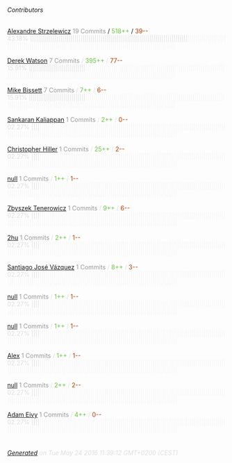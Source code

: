 ###### Contributors
[Alexandre Strzelewicz](https://github.com/Unitech)
<font color="#999">19 Commits</font> / <font color="#6cc644">518++</font> / <font color="#bd3c00"> 39--</font>
<font color="#dedede">43.18%&nbsp;<font color="#dedede">||||||||||||||||||||||||||||||||||||||||||||||||||||||||||||||||||||||||||||||</font><font color="#f4f4f4">||||||||||||||||||||||||||||||||||||||||||||||||||||||||||||||||||||||||||||||||||||||||||||||||||||||</font><br><br>
[Derek Watson](https://github.com/derek-watson)
<font color="#999">7 Commits</font> / <font color="#6cc644">395++</font> / <font color="#bd3c00"> 77--</font>
<font color="#dedede">15.91%&nbsp;<font color="#dedede">||||||||||||||||||||||||||||</font><font color="#f4f4f4">||||||||||||||||||||||||||||||||||||||||||||||||||||||||||||||||||||||||||||||||||||||||||||||||||||||||||||||||||||||||||||||||||||||||||||||||||||||||</font><br><br>
[Mike Bissett](https://github.com/paran01d)
<font color="#999">7 Commits</font> / <font color="#6cc644">7++</font> / <font color="#bd3c00"> 6--</font>
<font color="#dedede">15.91%&nbsp;<font color="#dedede">||||||||||||||||||||||||||||</font><font color="#f4f4f4">||||||||||||||||||||||||||||||||||||||||||||||||||||||||||||||||||||||||||||||||||||||||||||||||||||||||||||||||||||||||||||||||||||||||||||||||||||||||</font><br><br>
[Sankaran Kaliappan](https://github.com/hisankaran)
<font color="#999">1 Commits</font> / <font color="#6cc644">2++</font> / <font color="#bd3c00"> 0--</font>
<font color="#dedede">02.27%&nbsp;<font color="#dedede">||||</font><font color="#f4f4f4">||||||||||||||||||||||||||||||||||||||||||||||||||||||||||||||||||||||||||||||||||||||||||||||||||||||||||||||||||||||||||||||||||||||||||||||||||||||||||||||||||||||||||||||||</font><br><br>
[Christopher Hiller](https://github.com/boneskull)
<font color="#999">1 Commits</font> / <font color="#6cc644">25++</font> / <font color="#bd3c00"> 2--</font>
<font color="#dedede">02.27%&nbsp;<font color="#dedede">||||</font><font color="#f4f4f4">||||||||||||||||||||||||||||||||||||||||||||||||||||||||||||||||||||||||||||||||||||||||||||||||||||||||||||||||||||||||||||||||||||||||||||||||||||||||||||||||||||||||||||||||</font><br><br>
[null](https://github.com/cybertk)
<font color="#999">1 Commits</font> / <font color="#6cc644">1++</font> / <font color="#bd3c00"> 1--</font>
<font color="#dedede">02.27%&nbsp;<font color="#dedede">||||</font><font color="#f4f4f4">||||||||||||||||||||||||||||||||||||||||||||||||||||||||||||||||||||||||||||||||||||||||||||||||||||||||||||||||||||||||||||||||||||||||||||||||||||||||||||||||||||||||||||||||</font><br><br>
[Zbyszek Tenerowicz](https://github.com/naugtur)
<font color="#999">1 Commits</font> / <font color="#6cc644">9++</font> / <font color="#bd3c00"> 6--</font>
<font color="#dedede">02.27%&nbsp;<font color="#dedede">||||</font><font color="#f4f4f4">||||||||||||||||||||||||||||||||||||||||||||||||||||||||||||||||||||||||||||||||||||||||||||||||||||||||||||||||||||||||||||||||||||||||||||||||||||||||||||||||||||||||||||||||</font><br><br>
[2hu](https://github.com/zhulongzheng)
<font color="#999">1 Commits</font> / <font color="#6cc644">2++</font> / <font color="#bd3c00"> 1--</font>
<font color="#dedede">02.27%&nbsp;<font color="#dedede">||||</font><font color="#f4f4f4">||||||||||||||||||||||||||||||||||||||||||||||||||||||||||||||||||||||||||||||||||||||||||||||||||||||||||||||||||||||||||||||||||||||||||||||||||||||||||||||||||||||||||||||||</font><br><br>
[Santiago José Vázquez](https://github.com/santiagovazquez)
<font color="#999">1 Commits</font> / <font color="#6cc644">8++</font> / <font color="#bd3c00"> 3--</font>
<font color="#dedede">02.27%&nbsp;<font color="#dedede">||||</font><font color="#f4f4f4">||||||||||||||||||||||||||||||||||||||||||||||||||||||||||||||||||||||||||||||||||||||||||||||||||||||||||||||||||||||||||||||||||||||||||||||||||||||||||||||||||||||||||||||||</font><br><br>
[null](https://github.com/drmikecrowe)
<font color="#999">1 Commits</font> / <font color="#6cc644">1++</font> / <font color="#bd3c00"> 1--</font>
<font color="#dedede">02.27%&nbsp;<font color="#dedede">||||</font><font color="#f4f4f4">||||||||||||||||||||||||||||||||||||||||||||||||||||||||||||||||||||||||||||||||||||||||||||||||||||||||||||||||||||||||||||||||||||||||||||||||||||||||||||||||||||||||||||||||</font><br><br>
[null](https://github.com/maggie-5miles)
<font color="#999">1 Commits</font> / <font color="#6cc644">1++</font> / <font color="#bd3c00"> 1--</font>
<font color="#dedede">02.27%&nbsp;<font color="#dedede">||||</font><font color="#f4f4f4">||||||||||||||||||||||||||||||||||||||||||||||||||||||||||||||||||||||||||||||||||||||||||||||||||||||||||||||||||||||||||||||||||||||||||||||||||||||||||||||||||||||||||||||||</font><br><br>
[Alex](https://github.com/whitecolor)
<font color="#999">1 Commits</font> / <font color="#6cc644">1++</font> / <font color="#bd3c00"> 1--</font>
<font color="#dedede">02.27%&nbsp;<font color="#dedede">||||</font><font color="#f4f4f4">||||||||||||||||||||||||||||||||||||||||||||||||||||||||||||||||||||||||||||||||||||||||||||||||||||||||||||||||||||||||||||||||||||||||||||||||||||||||||||||||||||||||||||||||</font><br><br>
[null](https://github.com/vadimzak)
<font color="#999">1 Commits</font> / <font color="#6cc644">2++</font> / <font color="#bd3c00"> 2--</font>
<font color="#dedede">02.27%&nbsp;<font color="#dedede">||||</font><font color="#f4f4f4">||||||||||||||||||||||||||||||||||||||||||||||||||||||||||||||||||||||||||||||||||||||||||||||||||||||||||||||||||||||||||||||||||||||||||||||||||||||||||||||||||||||||||||||||</font><br><br>
[Adam Eivy](https://github.com/atomantic)
<font color="#999">1 Commits</font> / <font color="#6cc644">4++</font> / <font color="#bd3c00"> 0--</font>
<font color="#dedede">02.27%&nbsp;<font color="#dedede">||||</font><font color="#f4f4f4">||||||||||||||||||||||||||||||||||||||||||||||||||||||||||||||||||||||||||||||||||||||||||||||||||||||||||||||||||||||||||||||||||||||||||||||||||||||||||||||||||||||||||||||||</font><br><br>
###### [Generated](https://github.com/jakeleboeuf/contributor) on Tue May 24 2016 11:39:12 GMT+0200 (CEST)